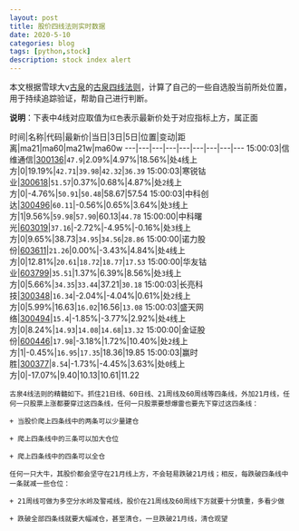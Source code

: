 ```yaml
---
layout: post
title: 股价四线法则实时数据
date: 2020-5-10
categories: blog
tags: [python,stock]
description: stock index alert
---
```



本文根据雪球大v[古泉](https://xueqiu.com/u/7148646888)的[古泉四线法则](https://xueqiu.com/7148646888/130498192)，计算了自己的一些自选股当前所处位置，用于持续追踪验证，帮助自己进行判断。

**说明**：下表中4线对应取值为`红色`表示最新价处于对应指标上方，属正面

时间|名称|代码|最新价|当日|3日|5日|位置|变动|距离|ma21|ma60|ma21w|ma60w
---|---|---|---|---|---|---|---|---
15:00:03|信维通信|[300136](https://xueqiu.com/S/SZ300136)|`47.9`|2.09%|4.97%|18.56%|处`4`线上方|0|19.19%|`42.71`|`39.98`|`42.32`|`36.39`
15:00:03|寒锐钴业|[300618](https://xueqiu.com/S/SZ300618)|`51.57`|0.37%|0.68%|4.87%|处`2`线上方|0|-4.76%|`50.91`|`50.48`|58.67|57.54
15:00:03|中科创达|[300496](https://xueqiu.com/S/SZ300496)|`60.11`|-0.56%|0.65%|3.64%|处`3`线上方|1|9.56%|`59.98`|`57.90`|60.13|`44.78`
15:00:00|中科曙光|[603019](https://xueqiu.com/S/SH603019)|`37.16`|-2.72%|-4.95%|-0.16%|处`3`线上方|0|9.65%|38.73|`34.95`|`34.56`|`28.86`
15:00:00|诺力股份|[603611](https://xueqiu.com/S/SH603611)|`21.26`|0.00%|-3.43%|4.84%|处`4`线上方|0|12.81%|`20.61`|`18.72`|`18.77`|`17.53`
15:00:00|华友钴业|[603799](https://xueqiu.com/S/SH603799)|`35.51`|1.37%|6.39%|8.56%|处`3`线上方|0|5.66%|`34.35`|`33.44`|37.21|`30.18`
15:00:03|长亮科技|[300348](https://xueqiu.com/S/SZ300348)|`16.34`|-2.04%|-4.04%|0.61%|处`2`线上方|0|5.99%|16.63|`16.02`|16.56|`13.08`
15:00:03|盛天网络|[300494](https://xueqiu.com/S/SZ300494)|`15.4`|-1.85%|-3.77%|2.92%|处`4`线上方|0|8.24%|`14.93`|`14.08`|`14.68`|`13.32`
15:00:00|金证股份|[600446](https://xueqiu.com/S/SH600446)|`17.98`|-3.18%|1.72%|10.40%|处`2`线上方|1|-0.45%|`16.95`|`17.35`|18.36|19.85
15:00:03|赢时胜|[300377](https://xueqiu.com/S/SZ300377)|`8.54`|-1.73%|-4.45%|3.63%|处`0`线上方|0|-17.07%|9.40|10.13|10.61|11.22

```
古泉4线法则的精髓如下。抓住21日线、60日线、21周线及60周线等四条线，外加21月线，任何一只股票上涨都要穿过这四条线，任何一只股票要想爆雷也要先下穿过这四条线：

+ 当股价爬上四条线中的两条可以少量建仓

+ 爬上四条线中的三条可以加大仓位

+ 爬上四条线中的四条可以全仓

任何一只大牛，其股价都会坚守在21月线上方，不会轻易跌破21月线；相反，每跌破四条线中一条就减一些仓位：

+ 21周线可做为多空分水岭及警戒线，股价在21周线及60周线下方就要十分慎重，多看少做

+ 跌破全部四条线就要大幅减仓，甚至清仓，一旦跌破21月线，清仓观望
```